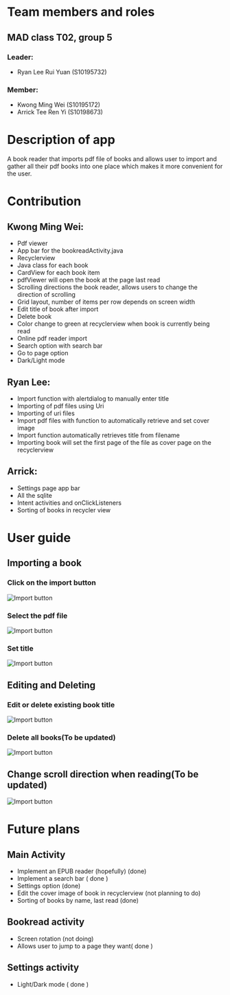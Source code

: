 # Team members and roles
## MAD class T02, group 5
### Leader: 
* Ryan Lee Rui Yuan (S10195732)
### Member: 
* Kwong Ming Wei (S10195172)
* Arrick Tee Ren Yi (S10198673)

# Description of app

A book reader that imports pdf file of books and allows user to import and gather all their pdf books into one place which makes it more convenient for the user. 

# Contribution

## Kwong Ming Wei: 
* Pdf viewer
* App bar for the bookreadActivity.java
* Recyclerview
* Java class for each book
* CardView for each book item
* pdfViewer will open the book at the page last read
* Scrolling directions the book reader, allows users to change the direction of scrolling
* Grid layout, number of items per row depends on screen width
* Edit title of book after import
* Delete book
* Color change to green at recyclerview when book is currently being read
* Online pdf reader import
* Search option with search bar
* Go to page option
* Dark/Light mode

## Ryan Lee:
* Import function with alertdialog to manually enter title
* Importing of pdf files using Uri
* Importing of uri files
* Import pdf files with function to automatically retrieve and set cover image
* Import function automatically retrieves title from filename
* Importing book will set the first page of the file as cover page on the recyclerview

## Arrick:
* Settings page app bar
* All the sqlite
* Intent activities and onClickListeners
* Sorting of books in recycler view

# User guide

## Importing a book
### Click on the import button
![Import button](https://i.imgur.com/zJa9sul.jpg)

### Select the pdf file
![Import button](https://i.imgur.com/JS9yrRk.jpg)

### Set title
![Import button](https://i.imgur.com/aN2KtBH.jpg)

## Editing and Deleting
### Edit or delete existing book title
![Import button](https://i.imgur.com/WOUft9m.jpg)
### Delete all books(To be updated)
![Import button]()

## Change scroll direction when reading(To be updated)
![Import button]()

# Future plans
## Main Activity
* Implement an EPUB reader (hopefully) (done)
* Implement a search bar ( done )
* Settings option (done)
* Edit the cover image of book in recyclerview (not planning to do)
* Sorting of books by name, last read (done)

## Bookread activity
* Screen rotation (not doing)
* Allows user to jump to a page they want( done )

## Settings activity
* Light/Dark mode ( done )
